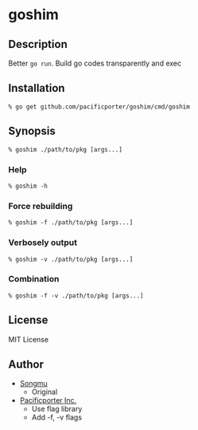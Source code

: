 goshim
======

## Description

Better `go run`. Build go codes transparently and exec

## Installation

    % go get github.com/pacificporter/goshim/cmd/goshim

## Synopsis

    % goshim ./path/to/pkg [args...]

### Help

    % goshim -h

### Force rebuilding

    % goshim -f ./path/to/pkg [args...]

### Verbosely output

    % goshim -v ./path/to/pkg [args...]

### Combination

    % goshim -f -v ./path/to/pkg [args...]

## License

MIT License

## Author

* [Songmu](https://github.com/Songmu)
    * Original
* [Pacificporter Inc.](https://github.com/pacificporter)
    * Use flag library
    * Add -f, -v flags
